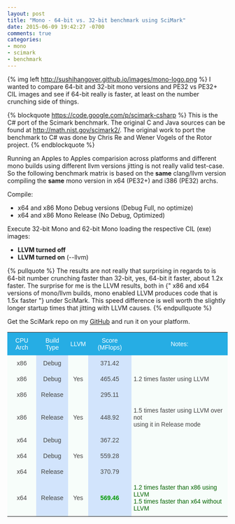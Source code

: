 ```yaml
---
layout: post
title: "Mono - 64-bit vs. 32-bit benchmark using SciMark"
date: 2015-06-09 19:42:27 -0700
comments: true
categories: 
- mono
- scimark
- benchmark
---
```

{% img left http://sushihangover.github.io/images/mono-logo.png %} I wanted to compare 64-bit and 32-bit mono versions and PE32 vs PE32+ CIL images and see if 64-bit really is faster, at least on the number crunching side of things.

{% blockquote https://code.google.com/p/scimark-csharp %} This is the C# port of the Scimark benchmark. The original C and Java sources can be found at http://math.nist.gov/scimark2/. The original work to port the benchmark to C# was done by Chris Re and Wener Vogels of the Rotor project. {% endblockquote %}

Running an Apples to Apples comparision across platforms and different mono builds using different llvm versions jitting is not really valid test-case. So the following benchmark matrix is based on the **same** clang/llvm version compiling the **same** mono version in x64 (PE32+) and i386 (PE32) archs.

Compile: 

* x64 and x86 Mono Debug versions (Debug Full, no optimize) 
* x64 and x86 Mono Release (No Debug, Optimized)

Execute 32-bit Mono and 62-bit Mono loading the respective CIL (exe) images:

* **LLVM turned off**  
* **LLVM turned on** (--llvm)

{% pullquote %}
The results are not really that surprising in regards to is 64-bit number crunching faster than 32-bit, yes, 64-bit it faster, about 1.2x faster. The surprise for me is the LLVM results, both in  {" x86 and x64 versions of mono/llvm builds, mono enabled LLVM produces code that is 1.5x faster "} under SciMark. This speed difference is well worth the slightly longer startup times that jitting with LLVM causes.
{% endpullquote %}

Get the SciMark repo on my [GitHub]( https://github.com/sushihangover/scimark-csharp) and run it on your platform.

<div>
<style type="text/css">
.tg  {border-collapse:collapse;border-spacing:0;border-color:#999;}
.tg td{font-family:Arial, sans-serif;font-size:14px;padding:10px 5px;border-style:solid;border-width:0px;overflow:hidden;word-break:normal;border-color:#999;color:#444;background-color:#F7FDFA;}
.tg th{font-family:Arial, sans-serif;font-size:14px;font-weight:normal;padding:10px 5px;border-style:solid;border-width:0px;overflow:hidden;word-break:normal;border-color:#999;color:#fff;background-color:#26ADE4;}
.tg .tg-s6z2{text-align:center}
.tg .tg-5hgy{background-color:#D2E4FC;text-align:center}
.tg .tg-2xdq{background-color:#D2E4FC;font-weight:bold;color:#009901;text-align:center}
.tg .tg-y9vz{color:#036400}
</style>
</div>

<div class="tg-wrap"><table id="tg-sAgiW" class="tg">
  <tr>
    <th class="tg-s6z2">CPU Arch</th>
    <th class="tg-s6z2">Build Type</th>
    <th class="tg-s6z2">LLVM</th>
    <th class="tg-s6z2">Score (MFlops)</th>
    <th class="tg-031e">Notes:</th>
  </tr>
  <tr>
    <td class="tg-s6z2">x86</td>
    <td class="tg-5hgy">Debug</td>
    <td class="tg-s6z2"></td>
    <td class="tg-5hgy">371.42</td>
    <td class="tg-031e"><br></td>
  </tr>
  <tr>
    <td class="tg-s6z2">x86</td>
    <td class="tg-5hgy">Debug</td>
    <td class="tg-s6z2">Yes</td>
    <td class="tg-5hgy">465.45</td>
    <td class="tg-031e">1.2 times faster using LLVM</td>
  </tr>
  <tr>
    <td class="tg-s6z2">x86</td>
    <td class="tg-5hgy">Release</td>
    <td class="tg-s6z2"></td>
    <td class="tg-5hgy">295.11</td>
    <td class="tg-031e"></td>
  </tr>
  <tr>
    <td class="tg-s6z2">x86</td>
    <td class="tg-5hgy">Release</td>
    <td class="tg-s6z2">Yes</td>
    <td class="tg-5hgy">448.92</td>
    <td class="tg-031e">1.5 times faster using LLVM over not <br>using it in Release mode</td>
  </tr>
  <tr>
    <td class="tg-s6z2">x64</td>
    <td class="tg-5hgy">Debug</td>
    <td class="tg-s6z2"></td>
    <td class="tg-5hgy">367.22</td>
    <td class="tg-031e"></td>
  </tr>
  <tr>
    <td class="tg-s6z2">x64</td>
    <td class="tg-5hgy">Debug</td>
    <td class="tg-s6z2">Yes</td>
    <td class="tg-5hgy">559.28</td>
    <td class="tg-031e"></td>
  </tr>
  <tr>
    <td class="tg-s6z2">x64</td>
    <td class="tg-5hgy">Release</td>
    <td class="tg-s6z2"></td>
    <td class="tg-5hgy">370.79</td>
    <td class="tg-031e"></td>
  </tr>
  <tr>
    <td class="tg-s6z2">x64</td>
    <td class="tg-5hgy">Release</td>
    <td class="tg-s6z2">Yes</td>
    <td class="tg-2xdq">569.46</td>
    <td class="tg-y9vz">1.2 times faster than x86 using LLVM<br>1.5 times faster than x64 without LLVM</td>
  </tr>
</table></div>
<script type="text/javascript" charset="utf-8">var TgTableSort=window.TgTableSort||function(n,t){"use strict";function r(n,t){for(var e=[],o=n.childNodes,i=0;i<o.length;++i){var u=o[i];if("."==t.substring(0,1)){var a=t.substring(1);f(u,a)&&e.push(u)}else u.nodeName.toLowerCase()==t&&e.push(u);var c=r(u,t);e=e.concat(c)}return e}function e(n,t){var e=[],o=r(n,"tr");return o.forEach(function(n){var o=r(n,"td");t>=0&&t<o.length&&e.push(o[t])}),e}function o(n){return n.textContent||n.innerText||""}function i(n){return n.innerHTML||""}function u(n,t){var r=e(n,t);return r.map(o)}function a(n,t){var r=e(n,t);return r.map(i)}function c(n){var t=n.className||"";return t.match(/\S+/g)||[]}function f(n,t){return-1!=c(n).indexOf(t)}function s(n,t){f(n,t)||(n.className+=" "+t)}function d(n,t){if(f(n,t)){var r=c(n),e=r.indexOf(t);r.splice(e,1),n.className=r.join(" ")}}function v(n){d(n,L),d(n,E)}function l(n,t,e){r(n,"."+E).map(v),r(n,"."+L).map(v),e==T?s(t,E):s(t,L)}function g(n){return function(t,r){var e=n*t.str.localeCompare(r.str);return 0==e&&(e=t.index-r.index),e}}function h(n){return function(t,r){var e=+t.str,o=+r.str;return e==o?t.index-r.index:n*(e-o)}}function m(n,t,r){var e=u(n,t),o=e.map(function(n,t){return{str:n,index:t}}),i=e&&-1==e.map(isNaN).indexOf(!0),a=i?h(r):g(r);return o.sort(a),o.map(function(n){return n.index})}function p(n,t,r,o){for(var i=f(o,E)?N:T,u=m(n,r,i),c=0;t>c;++c){var s=e(n,c),d=a(n,c);s.forEach(function(n,t){n.innerHTML=d[u[t]]})}l(n,o,i)}function x(n,t){var r=t.length;t.forEach(function(t,e){t.addEventListener("click",function(){p(n,r,e,t)}),s(t,"tg-sort-header")})}var T=1,N=-1,E="tg-sort-asc",L="tg-sort-desc";return function(t){var e=n.getElementById(t),o=r(e,"tr"),i=o.length>0?r(o[0],"td"):[];0==i.length&&(i=r(o[0],"th"));for(var u=1;u<o.length;++u){var a=r(o[u],"td");if(a.length!=i.length)return}x(e,i)}}(document);document.addEventListener("DOMContentLoaded",function(n){TgTableSort("tg-sAgiW")});</script>



